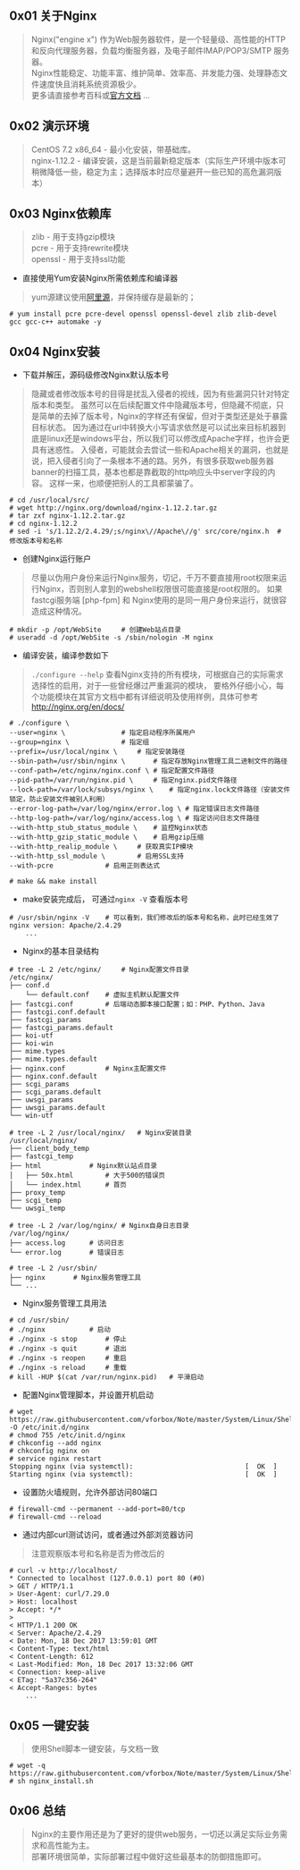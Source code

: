 ## 0x01 关于Nginx
> Nginx("engine x") 作为Web服务器软件，是一个轻量级、高性能的HTTP和反向代理服务器，负载均衡服务器，及电子邮件IMAP/POP3/SMTP 服务器。  
> Nginx性能稳定、功能丰富、维护简单、效率高、并发能力强、处理静态文件速度快且消耗系统资源极少。  
> 更多请直接参考百科或[官方文档](http://nginx.org/docs) ...

## 0x02 演示环境
> CentOS 7.2 x86_64 - 最小化安装，带基础库。  
> nginx-1.12.2 - 编译安装，这是当前最新稳定版本（实际生产环境中版本可稍微降低一些，稳定为主；选择版本时应尽量避开一些已知的高危漏洞版本）

## 0x03 Nginx依赖库
> zlib - 用于支持gzip模块  
> pcre - 用于支持rewrite模块  
> openssl - 用于支持ssl功能  

* 直接使用Yum安装Nginx所需依赖库和编译器

> yum源建议使用[阿里源](http://mirrors.aliyun.com/repo/Centos-6.repo)，并保持缓存是最新的；

```
# yum install pcre pcre-devel openssl openssl-devel zlib zlib-devel gcc gcc-c++ automake -y
```

## 0x04 Nginx安装

* 下载并解压，源码级修改Nginx默认版本号

> 隐藏或者修改版本号的目得是扰乱入侵者的视线，因为有些漏洞只针对特定版本和类型。
> 虽然可以在后续配置文件中隐藏版本号，但隐藏不彻底，只是简单的去掉了版本号，Nginx的字样还有保留，但对于类型还是处于暴露目标状态。
> 因为通过在url中转换大小写请求依然是可以试出来目标机器到底是linux还是windows平台，所以我们可以修改成Apache字样，也许会更具有迷惑性。
> 入侵者，可能就会去尝试一些和Apache相关的漏洞，也就是说，把入侵者引向了一条根本不通的路。另外，有很多获取web服务器banner的扫描工具，基本也都是靠截取的http响应头中server字段的内容。
> 这样一来，也顺便把别人的工具都蒙骗了。

```
# cd /usr/local/src/
# wget http://nginx.org/download/nginx-1.12.2.tar.gz
# tar zxf nginx-1.12.2.tar.gz
# cd nginx-1.12.2
# sed -i 's/1.12.2/2.4.29/;s/nginx\//Apache\//g' src/core/nginx.h  # 修改版本号和名称
```

* 创建Nginx运行账户

> 尽量以伪用户身份来运行Nginx服务，切记，千万不要直接用root权限来运行Nginx，否则别人拿到的webshell权限很可能直接是root权限的。
> 如果fastcgi服务端 [php-fpm] 和 Nginx使用的是同一用户身份来运行，就很容造成这种情况。

```
# mkdir -p /opt/WebSite		# 创建Web站点目录
# useradd -d /opt/WebSite -s /sbin/nologin -M nginx
```

* 编译安装，编译参数如下

> `./configure --help` 查看Nginx支持的所有模块，可根据自己的实际需求选择性的启用，对于一些曾经爆过严重漏洞的模块，
> 要格外仔细小心，每个功能模块在其官方文档中都有详细说明及使用样例，具体可参考 http://nginx.org/en/docs/

```
# ./configure \
--user=nginx \				# 指定启动程序所属用户
--group=nginx \				# 指定组
--prefix=/usr/local/nginx \		# 指定安装路径
--sbin-path=/usr/sbin/nginx \		# 指定存放Nginx管理工具二进制文件的路径
--conf-path=/etc/nginx/nginx.conf \	# 指定配置文件路径
--pid-path=/var/run/nginx.pid \		# 指定nginx.pid文件路径
--lock-path=/var/lock/subsys/nginx \	# 指定nginx.lock文件路径（安装文件锁定，防止安装文件被别人利用）
--error-log-path=/var/log/nginx/error.log \	# 指定错误日志文件路径
--http-log-path=/var/log/nginx/access.log \	# 指定访问日志文件路径
--with-http_stub_status_module \	# 监控Nginx状态
--with-http_gzip_static_module \	# 启用gzip压缩
--with-http_realip_module \		# 获取真实IP模块
--with-http_ssl_module \		# 启用SSL支持
--with-pcre				# 启用正则表达式

# make && make install
```

* make安装完成后， 可通过`nginx -V` 查看版本号
```
# /usr/sbin/nginx -V	# 可以看到，我们修改后的版本号和名称，此时已经生效了
nginx version: Apache/2.4.29
	...
```

* Nginx的基本目录结构
```
# tree -L 2 /etc/nginx/		# Nginx配置文件目录
/etc/nginx/
├── conf.d
	└── default.conf	# 虚拟主机默认配置文件
├── fastcgi.conf		# 后端动态脚本接口配置；如：PHP、Python、Java
├── fastcgi.conf.default    
├── fastcgi_params
├── fastcgi_params.default
├── koi-utf
├── koi-win
├── mime.types
├── mime.types.default
├── nginx.conf			# Nginx主配置文件
├── nginx.conf.default
├── scgi_params
├── scgi_params.default
├── uwsgi_params
├── uwsgi_params.default
└── win-utf

# tree -L 2 /usr/local/nginx/	# Nginx安装目录
/usr/local/nginx/
├── client_body_temp
├── fastcgi_temp
├── html			# Nginx默认站点目录
│   ├── 50x.html		# 大于500的错误页
│   └── index.html		# 首页
├── proxy_temp
├── scgi_temp
└── uwsgi_temp

# tree -L 2 /var/log/nginx/	# Nginx自身日志目录
/var/log/nginx/
├── access.log		# 访问日志
└── error.log		# 错误日志

# tree -L 2 /usr/sbin/
├── nginx		# Nginx服务管理工具
└── ...		
```

* Nginx服务管理工具用法
```
# cd /usr/sbin/
# ./nginx			# 启动
# ./nginx -s stop		# 停止
# ./nginx -s quit		# 退出
# ./nginx -s reopen		# 重启
# ./nginx -s reload		# 重载
# kill -HUP $(cat /var/run/nginx.pid)	# 平滑启动
```

* 配置Nginx管理脚本，并设置开机启动
```
# wget https://raw.githubusercontent.com/vforbox/Note/master/System/Linux/ShellScript/nginx_server_manage.sh -O /etc/init.d/nginx
# chmod 755 /etc/init.d/nginx
# chkconfig --add nginx
# chkconfig nginx on
# service nginx restart
Stopping nginx (via systemctl):                            [  OK  ]
Starting nginx (via systemctl):                            [  OK  ]
```

* 设置防火墙规则，允许外部访问80端口
```
# firewall-cmd --permanent --add-port=80/tcp
# firewall-cmd --reload
```

* 通过内部curl测试访问，或者通过外部浏览器访问

> 注意观察版本号和名称是否为修改后的

```
# curl -v http://localhost/
* Connected to localhost (127.0.0.1) port 80 (#0)
> GET / HTTP/1.1
> User-Agent: curl/7.29.0
> Host: localhost
> Accept: */*
>
< HTTP/1.1 200 OK
< Server: Apache/2.4.29
< Date: Mon, 18 Dec 2017 13:59:01 GMT
< Content-Type: text/html
< Content-Length: 612
< Last-Modified: Mon, 18 Dec 2017 13:32:06 GMT
< Connection: keep-alive
< ETag: "5a37c356-264"
< Accept-Ranges: bytes
	...
```

## 0x05 一键安装
> 使用Shell脚本一键安装，与文档一致

```
# wget -q https://raw.githubusercontent.com/vforbox/Note/master/System/Linux/ShellScript/nginx_install.sh
# sh nginx_install.sh
```

## 0x06 总结
> Nginx的主要作用还是为了更好的提供web服务，一切还以满足实际业务需求和高性能为主。  
> 部署环境很简单，实际部署过程中做好这些最基本的防御措施即可。
